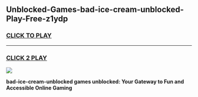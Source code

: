
## Unblocked-Games-bad-ice-cream-unblocked-Play-Free-z1ydp
<h3>
<a href="https://premium76.site?title=bad-ice-cream-unblocked&ref=21A">CLICK TO PLAY</a></h3>
<hr>

<h3>
<a href="https://premium76.site?title=bad-ice-cream-unblocked&ref=21A">CLICK 2 PLAY</a>
  
</h3>

<a href="https://premium76.site?title=bad-ice-cream-unblocked&ref=21A"><img src="https://clearcache.store/games.png"></a>


**bad-ice-cream-unblocked games unblocked: Your Gateway to Fun and Accessible Online Gaming**
